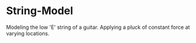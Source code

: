 # String-Model
Modeling the low 'E' string of a guitar. Applying a pluck of constant force at varying locations. 
